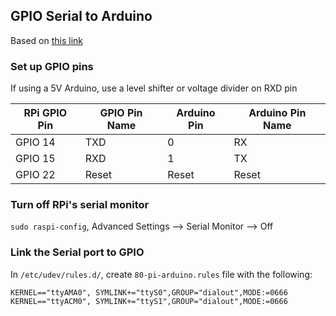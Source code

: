 ## GPIO Serial to Arduino
Based on [this link](http://spellfoundry.com/sleepy-pi/setting-arduino-ide-raspbian/)

### Set up GPIO pins
If using a 5V Arduino, use a level shifter or voltage divider on RXD pin

| RPi GPIO Pin      | GPIO Pin Name   | Arduino Pin   | Arduino Pin Name  |
| ----------------- | --------------- | ------------- | ----------------- |
| GPIO 14           | TXD             | 0             | RX                |
| GPIO 15           | RXD             | 1             | TX                |
| GPIO 22           | Reset           | Reset         | Reset             |

### Turn off RPi's serial monitor  
`sudo raspi-config`, Advanced Settings --> Serial Monitor --> Off

### Link the Serial port to GPIO
In `/etc/udev/rules.d/`, create `80-pi-arduino.rules` file with the following:
```
KERNEL=="ttyAMA0", SYMLINK+="ttyS0",GROUP="dialout",MODE:=0666
KERNEL=="ttyACM0", SYMLINK+="ttyS1",GROUP="dialout",MODE:=0666
```
